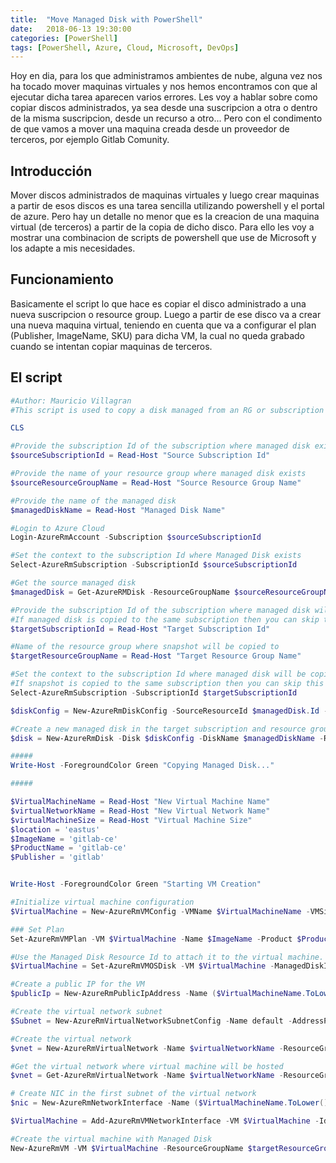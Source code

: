 ```yaml
---
title:  "Move Managed Disk with PowerShell"
date:   2018-06-13 19:30:00
categories: [PowerShell]
tags: [PowerShell, Azure, Cloud, Microsoft, DevOps]
---
```

Hoy en dia, para los que administramos ambientes de nube, alguna vez nos ha tocado mover maquinas virtuales y nos hemos encontramos con que al ejecutar dicha tarea aparecen varios errores.
Les voy a hablar sobre como copiar discos administrados, ya sea desde una suscripcion a otra o dentro de la misma suscripcion, desde un recurso a otro... Pero con el condimento de que vamos a mover una maquina creada desde un proveedor de terceros, por ejemplo Gitlab Comunity.

## Introducción ##

Mover discos administrados de maquinas virtuales y luego crear maquinas a partir de esos discos es una tarea sencilla utilizando powershell y el portal de azure. Pero hay un detalle no menor que es la creacion de una maquina virtual (de terceros) a partir de la copia de dicho disco.
Para ello les voy a mostrar una combinacion de scripts de powershell que use de Microsoft y los adapte a mis necesidades.

## Funcionamiento ##

Basicamente el script lo que hace es copiar el disco administrado a una nueva suscripcion o resource group. Luego a partir de ese disco va a crear una nueva maquina virtual, teniendo en cuenta que va a configurar el plan (Publisher, ImageName, SKU) para dicha VM, la cual no queda grabado cuando se intentan copiar maquinas de terceros.

## El script ##

```powershell
#Author: Mauricio Villagran
#This script is used to copy a disk managed from an RG or subscription and then creates a virtual machine to which the plan is configured.

CLS

#Provide the subscription Id of the subscription where managed disk exists
$sourceSubscriptionId = Read-Host "Source Subscription Id"

#Provide the name of your resource group where managed disk exists
$sourceResourceGroupName = Read-Host "Source Resource Group Name"

#Provide the name of the managed disk
$managedDiskName = Read-Host "Managed Disk Name"

#Login to Azure Cloud
Login-AzureRmAccount -Subscription $sourceSubscriptionId

#Set the context to the subscription Id where Managed Disk exists
Select-AzureRmSubscription -SubscriptionId $sourceSubscriptionId

#Get the source managed disk
$managedDisk = Get-AzureRMDisk -ResourceGroupName $sourceResourceGroupName -DiskName $managedDiskName

#Provide the subscription Id of the subscription where managed disk will be copied to
#If managed disk is copied to the same subscription then you can skip this step
$targetSubscriptionId = Read-Host "Target Subscription Id"

#Name of the resource group where snapshot will be copied to
$targetResourceGroupName = Read-Host "Target Resource Group Name"

#Set the context to the subscription Id where managed disk will be copied to
#If snapshot is copied to the same subscription then you can skip this step
Select-AzureRmSubscription -SubscriptionId $targetSubscriptionId

$diskConfig = New-AzureRmDiskConfig -SourceResourceId $managedDisk.Id -Location $managedDisk.Location -CreateOption Copy 

#Create a new managed disk in the target subscription and resource group
$disk = New-AzureRmDisk -Disk $diskConfig -DiskName $managedDiskName -ResourceGroupName $targetResourceGroupName

#####
Write-Host -ForegroundColor Green "Copying Managed Disk..."

#####

$VirtualMachineName = Read-Host "New Virtual Machine Name"
$virtualNetworkName = Read-Host "New Virtual Network Name"
$virtualMachineSize = Read-Host "Virtual Machine Size"
$location = 'eastus'
$ImageName = 'gitlab-ce'
$ProductName = 'gitlab-ce'
$Publisher = 'gitlab'


Write-Host -ForegroundColor Green "Starting VM Creation"

#Initialize virtual machine configuration
$VirtualMachine = New-AzureRmVMConfig -VMName $VirtualMachineName -VMSize $virtualMachineSize

### Set Plan
Set-AzureRmVMPlan -VM $VirtualMachine -Name $ImageName -Product $ProductName -Publisher $Publisher

#Use the Managed Disk Resource Id to attach it to the virtual machine. Please change the OS type to linux if OS disk has linux OS
$VirtualMachine = Set-AzureRmVMOSDisk -VM $VirtualMachine -ManagedDiskId $disk.Id -CreateOption Attach -Linux

#Create a public IP for the VM
$publicIp = New-AzureRmPublicIpAddress -Name ($VirtualMachineName.ToLower() + '_ip') -ResourceGroupName $targetResourceGroupName -Location $location -AllocationMethod Dynamic

#Create the virtual network subnet
$Subnet = New-AzureRmVirtualNetworkSubnetConfig -Name default -AddressPrefix "10.0.16.0/24"

#Create the virtual network
$vnet = New-AzureRmVirtualNetwork -Name $virtualNetworkName -ResourceGroupName $targetResourceGroupName -Location $location -AddressPrefix '10.0.0.0/16' -Subnet $Subnet

#Get the virtual network where virtual machine will be hosted
$vnet = Get-AzureRmVirtualNetwork -Name $virtualNetworkName -ResourceGroupName $targetResourceGroupName

# Create NIC in the first subnet of the virtual network
$nic = New-AzureRmNetworkInterface -Name ($VirtualMachineName.ToLower() + '_nic') -ResourceGroupName $targetResourceGroupName -Location $location -SubnetId $vnet.Subnets[0].Id -PublicIpAddressId $publicIp.Id

$VirtualMachine = Add-AzureRmVMNetworkInterface -VM $VirtualMachine -Id $nic.Id

#Create the virtual machine with Managed Disk
New-AzureRmVM -VM $VirtualMachine -ResourceGroupName $targetResourceGroupName -Location $location
```
